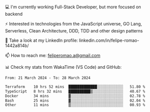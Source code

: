 💻 I'm currently working Full-Stack Developer, but more focused on backend

⚡ Interested in technologies from the JavaScript universe, GO Lang, Serverless, Clean Architecture, DDD, TDD and other design patterns

👥 Take a look at my LinkedIn profile: linkedin.com/in/felipe-romao-1442a814b/

📫 How to reach me: feliperomao.a@gmail.com

📊 Check my stats from WakaTime (VS Code) and GitHub:

<!--START_SECTION:waka-->

```txt
From: 21 March 2024 - To: 28 March 2024

Terraform    10 hrs 52 mins  █████████████░░░░░░░░░░░░   51.80 %
TypeScript   8 hrs 32 mins   ██████████▒░░░░░░░░░░░░░░   40.67 %
Docker       34 mins         ▓░░░░░░░░░░░░░░░░░░░░░░░░   02.78 %
Bash         25 mins         ▓░░░░░░░░░░░░░░░░░░░░░░░░   02.04 %
Other        11 mins         ▒░░░░░░░░░░░░░░░░░░░░░░░░   00.93 %
```

<!--END_SECTION:waka-->
